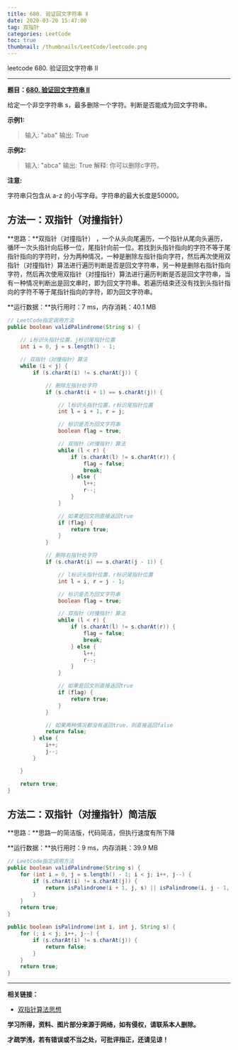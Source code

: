 ```yaml
---
title: 680. 验证回文字符串 Ⅱ
date: 2020-03-20 15:47:00
tag: 双指针
categories: LeetCode
toc: true
thumbnail: /thumbnails/LeetCode/leetcode.png
---
```


leetcode 680. 验证回文字符串 Ⅱ

<!--more-->

---

**题目：[680. 验证回文字符串 Ⅱ](https://leetcode-cn.com/problems/valid-palindrome-ii/)**

给定一个非空字符串 s，最多删除一个字符。判断是否能成为回文字符串。

**示例1:**

> 输入: "aba"
> 输出: True

**示例2:**

> 输入: "abca"
> 输出: True
> 解释: 你可以删除c字符。

**注意:**

字符串只包含从 a-z 的小写字母。字符串的最大长度是50000。

## 方法一：双指针（对撞指针）

**思路：**双指针（对撞指针） ，一个从头向尾遍历，一个指针从尾向头遍历，循环一次头指针向后移一位，尾指针向前一位。若找到头指针指向的字符不等于尾指针指向的字符时，分为两种情况，一种是删除左指针指向字符，然后再次使用双指针（对撞指针）算法进行遍历判断是否是回文字符串，另一种是删除右指针指向字符，然后再次使用双指针（对撞指针）算法进行遍历判断是否是回文字符串，当有一种情况判断出是回文串时，即为回文字符串。若遍历结束还没有找到头指针指向的字符不等于尾指针指向的字符，即为回文字符串。

**运行数据：**执行用时：7 ms，内存消耗：40.1 MB

```java
// LeetCode指定调用方法
public boolean validPalindrome(String s) {
	
    // i标识头指针位置，j标识尾指针位置
    int i = 0, j = s.length() - 1;

    // 双指针（对撞指针）算法
    while (i < j) {
        if (s.charAt(i) != s.charAt(j)) {

            // 删除左指针处字符
            if (s.charAt(i + 1) == s.charAt(j)) {

                // l标识头指针位置，r标识尾指针位置
                int l = i + 1, r = j;

                // 标识是否为回文字符串
                boolean flag = true;

                // 双指针（对撞指针）算法
                while (l < r) {
                    if (s.charAt(l) != s.charAt(r)) {
                        flag = false;
                        break;
                    } else {
                        l++;
                        r--;
                    }
                }

                // 如果是回文则直接返回true
                if (flag) {
                    return true;
                }
            }

            // 删除右指针处字符
            if (s.charAt(i) == s.charAt(j - 1)) {

                // l标识头指针位置，r标识尾指针位置
                int l = i, r = j - 1;

                // 标识是否为回文字符串
                boolean flag = true;

                // 双指针（对撞指针）算法
                while (l < r) {
                    if (s.charAt(l) != s.charAt(r)) {
                        flag = false;
                        break;
                    } else {
                        l++;
                        r--;
                    }
                }

                // 如果是回文则直接返回true
                if (flag) {
                    return true;
                }
            }

            // 如果两种情况都没有返回true，则直接返回false
            return false;
        } else {
            i++;
            j--;
        }

    }

    return true;
}
```

## 方法二：双指针（对撞指针）简洁版

**思路：**思路一的简洁版，代码简洁，但执行速度有所下降

**运行数据：**执行用时：9 ms，内存消耗：39.9 MB

```java
// LeetCode指定调用方法
public boolean validPalindrome(String s) {
    for (int i = 0, j = s.length() - 1; i < j; i++, j--) {
        if (s.charAt(i) != s.charAt(j)) {
            return isPalindrome(i + 1, j, s) || isPalindrome(i, j - 1, s);
        }
    }
    return true;
}

public boolean isPalindrome(int i, int j, String s) {
    for (; i < j; i++, j--) {
        if (s.charAt(i) != s.charAt(j)) {
            return false;
        }
    }
    return true;
}
```

---

**相关链接：**

- [双指针算法思想](/2020/03/14/双指针/)

**学习所得，资料、图片部分来源于网络，如有侵权，请联系本人删除。**

**才疏学浅，若有错误或不当之处，可批评指正，还请见谅！**